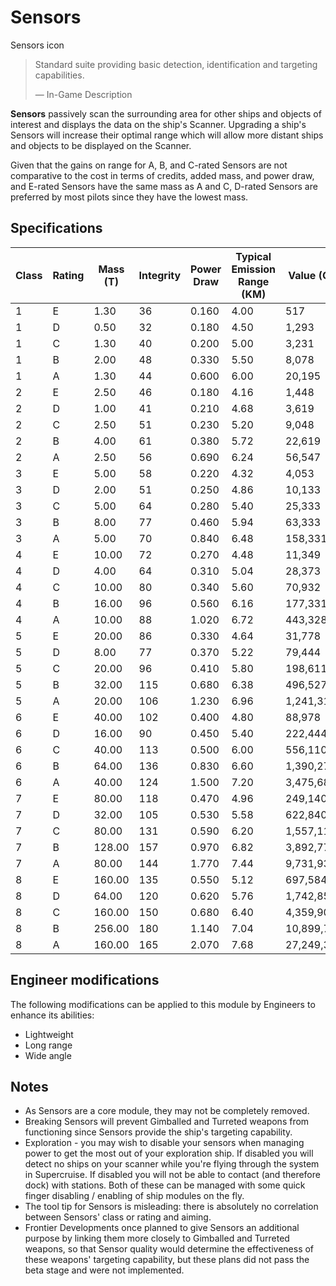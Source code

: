 # Sensors
Sensors icon
 		 	 

> 
> 
> Standard suite providing basic detection, identification and targeting capabilities.
> 
> 
> — In-Game Description
> 

**Sensors** passively scan the surrounding area for other ships and objects of interest and displays the data on the ship's Scanner. Upgrading a ship's Sensors will increase their optimal range which will allow more distant ships and objects to be displayed on the Scanner.

Given that the gains on range for A, B, and C-rated Sensors are not comparative to the cost in terms of credits, added mass, and power draw, and E-rated Sensors have the same mass as A and C, D-rated Sensors are preferred by most pilots since they have the lowest mass.

## Specifications

| Class | Rating | Mass (T) | Integrity | Power<br>Draw | Typical Emission<br>Range (KM) | Value (CR) |
| --- | --- | --- | --- | --- | --- | --- |
| 1 | E | 1.30 | 36 | 0.160 | 4.00 | 517 |
| 1 | D | 0.50 | 32 | 0.180 | 4.50 | 1,293 |
| 1 | C | 1.30 | 40 | 0.200 | 5.00 | 3,231 |
| 1 | B | 2.00 | 48 | 0.330 | 5.50 | 8,078 |
| 1 | A | 1.30 | 44 | 0.600 | 6.00 | 20,195 |
| 2 | E | 2.50 | 46 | 0.180 | 4.16 | 1,448 |
| 2 | D | 1.00 | 41 | 0.210 | 4.68 | 3,619 |
| 2 | C | 2.50 | 51 | 0.230 | 5.20 | 9,048 |
| 2 | B | 4.00 | 61 | 0.380 | 5.72 | 22,619 |
| 2 | A | 2.50 | 56 | 0.690 | 6.24 | 56,547 |
| 3 | E | 5.00 | 58 | 0.220 | 4.32 | 4,053 |
| 3 | D | 2.00 | 51 | 0.250 | 4.86 | 10,133 |
| 3 | C | 5.00 | 64 | 0.280 | 5.40 | 25,333 |
| 3 | B | 8.00 | 77 | 0.460 | 5.94 | 63,333 |
| 3 | A | 5.00 | 70 | 0.840 | 6.48 | 158,331 |
| 4 | E | 10.00 | 72 | 0.270 | 4.48 | 11,349 |
| 4 | D | 4.00 | 64 | 0.310 | 5.04 | 28,373 |
| 4 | C | 10.00 | 80 | 0.340 | 5.60 | 70,932 |
| 4 | B | 16.00 | 96 | 0.560 | 6.16 | 177,331 |
| 4 | A | 10.00 | 88 | 1.020 | 6.72 | 443,328 |
| 5 | E | 20.00 | 86 | 0.330 | 4.64 | 31,778 |
| 5 | D | 8.00 | 77 | 0.370 | 5.22 | 79,444 |
| 5 | C | 20.00 | 96 | 0.410 | 5.80 | 198,611 |
| 5 | B | 32.00 | 115 | 0.680 | 6.38 | 496,527 |
| 5 | A | 20.00 | 106 | 1.230 | 6.96 | 1,241,317 |
| 6 | E | 40.00 | 102 | 0.400 | 4.80 | 88,978 |
| 6 | D | 16.00 | 90 | 0.450 | 5.40 | 222,444 |
| 6 | C | 40.00 | 113 | 0.500 | 6.00 | 556,110 |
| 6 | B | 64.00 | 136 | 0.830 | 6.60 | 1,390,275 |
| 6 | A | 40.00 | 124 | 1.500 | 7.20 | 3,475,688 |
| 7 | E | 80.00 | 118 | 0.470 | 4.96 | 249,140 |
| 7 | D | 32.00 | 105 | 0.530 | 5.58 | 622,840 |
| 7 | C | 80.00 | 131 | 0.590 | 6.20 | 1,557,110 |
| 7 | B | 128.00 | 157 | 0.970 | 6.82 | 3,892,770 |
| 7 | A | 80.00 | 144 | 1.770 | 7.44 | 9,731,930 |
| 8 | E | 160.00 | 135 | 0.550 | 5.12 | 697,584 |
| 8 | D | 64.00 | 120 | 0.620 | 5.76 | 1,742,850 |
| 8 | C | 160.00 | 150 | 0.680 | 6.40 | 4,359,903 |
| 8 | B | 256.00 | 180 | 1.140 | 7.04 | 10,899,756 |
| 8 | A | 160.00 | 165 | 2.070 | 7.68 | 27,249,391 |

## Engineer modifications

The following modifications can be applied to this module by Engineers to enhance its abilities:

- Lightweight
- Long range
- Wide angle

## Notes

- As Sensors are a core module, they may not be completely removed.
- Breaking Sensors will prevent Gimballed and Turreted weapons from functioning since Sensors provide the ship's targeting capability.
- Exploration - you may wish to disable your sensors when managing power to get the most out of your exploration ship. If disabled you will detect no ships on your scanner while you're flying through the system in Supercruise. If disabled you will not be able to contact (and therefore dock) with stations. Both of these can be managed with some quick finger disabling / enabling of ship modules on the fly.
- The tool tip for Sensors is misleading: there is absolutely no correlation between Sensors' class or rating and aiming.
- Frontier Developments once planned to give Sensors an additional purpose by linking them more closely to Gimballed and Turreted weapons, so that Sensor quality would determine the effectiveness of these weapons' targeting capability, but these plans did not pass the beta stage and were not implemented.